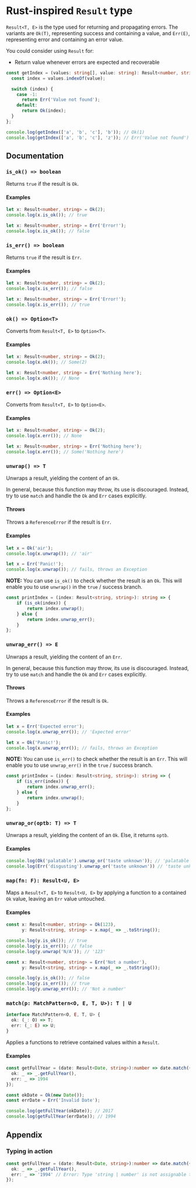 # Rust-inspired `Result` type

`Result<T, E>` is the type used for returning and propagating errors. The variants are `Ok(T)`, representing success
and containing a value, and `Err(E)`, representing error and containing an error value.

You could consider using `Result` for:

- Return value whenever errors are expected and recoverable

```typescript
const getIndex = (values: string[], value: string): Result<number, string> => {
  const index = values.indexOf(value);

  switch (index) {
    case -1:
      return Err('Value not found');
    default:
      return Ok(index);
  }
};

console.log(getIndex(['a', 'b', 'c'], 'b')); // Ok(1)
console.log(getIndex(['a', 'b', 'c'], 'z')); // Err('Value not found')
```

## Documentation

### `is_ok() => boolean`

Returns `true` if the result is `Ok`.

#### Examples

```typescript
let x: Result<number, string> = Ok(2);
console.log(x.is_ok()); // true
```

```typescript
let x: Result<number, string> = Err('Error!');
console.log(x.is_ok()); // false
```

### `is_err() => boolean`

Returns `true` if the result is `Err`.

#### Examples

```typescript
let x: Result<number, string> = Ok(2);
console.log(x.is_err()); // false
```

```typescript
let x: Result<number, string> = Err('Error!');
console.log(x.is_err()); // true
```

### `ok() => Option<T>`

Converts from `Result<T, E>` to `Option<T>`.

#### Examples

```typescript
let x: Result<number, string> = Ok(2);
console.log(x.ok()); // Some(2)
```

```typescript
let x: Result<number, string> = Err('Nothing here');
console.log(x.ok()); // None
```

### `err() => Option<E>`

Converts from `Result<T, E>` to `Option<E>`.

#### Examples

```typescript
let x: Result<number, string> = Ok(2);
console.log(x.err()); // None
```

```typescript
let x: Result<number, string> = Err('Nothing here');
console.log(x.err()); // Some('Nothing here')
```

### `unwrap() => T`

Unwraps a result, yielding the content of an `Ok`.

In general, because this function may throw, its use is discouraged.
Instead, try to use `match` and handle the `Ok` and `Err` cases explicitly.

#### Throws

Throws a `ReferenceError` if the result is `Err`.

#### Examples

```typescript
let x = Ok('air');
console.log(x.unwrap()); // 'air'
```

```typescript
let x = Err('Panic!');
console.log(x.unwrap()); // fails, throws an Exception
```

**NOTE:** You can use `is_ok()` to check whether the result is an `Ok`.
This will enable you to use `unwrap()` in the `true` / success branch.

```typescript
const printIndex = (index: Result<string, string>): string => {
    if (is_ok(index)) {
        return index.unwrap();
    } else {
        return index.unwrap_err();
    }
};
```

### `unwrap_err() => E`

Unwraps a result, yielding the content of an `Err`.

In general, because this function may throw, its use is discouraged.
Instead, try to use `match` and handle the `Ok` and `Err` cases explicitly.

#### Throws

Throws a `ReferenceError` if the result is `Ok`.

#### Examples

```typescript
let x = Err('Expected error');
console.log(x.unwrap_err()); // 'Expected error'
```

```typescript
let x = Ok('Panic!');
console.log(x.unwrap_err()); // fails, throws an Exception
```

**NOTE:** You can use `is_err()` to check whether the result is an `Err`.
This will enable you to use `unwrap_err()` in the `true` / success branch.

```typescript
const printIndex = (index: Result<string, string>): string => {
    if (is_err(index)) {
        return index.unwrap_err();
    } else {
        return index.unwrap();
    }
};
```

### `unwrap_or(optb: T) => T`

Unwraps a result, yielding the content of an `Ok`. Else, it returns `optb`.

#### Examples

```typescript
console.log(Ok('palatable').unwrap_or('taste unknown')); // 'palatable'
console.log(Err('disgusting').unwrap_or('taste unknown')) // 'taste unknown'
```

### `map(fn: F): Result<U, E>`

Maps a `Result<T, E>` to `Result<U, E>` by applying a function to a contained `Ok` value, leaving an `Err` value untouched.

#### Examples

```typescript
const x: Result<number, string> = Ok(123),
      y: Result<string, string> = x.map(_ => _.toString());

console.log(y.is_ok()); // true
console.log(y.is_err()); // false
console.log(y.unwrap('N/A')); // '123'
```

```typescript
const x: Result<number, string> = Err('Not a number'),
      y: Result<string, string> = x.map(_ => _.toString());

console.log(y.is_ok()); // false
console.log(y.is_err()); // true
console.log(y.unwrap_err()); // 'Not a number'
```

### `match(p: MatchPattern<O, E, T, U>): T | U`

```typescript
interface MatchPattern<O, E, T, U> {
  ok: (_: O) => T;
  err: (_: E) => U;
}
```

Applies a functions to retrieve contained values within a `Result`.

#### Examples

```typescript
const getFullYear = (date: Result<Date, string>):number => date.match({
  ok: _ => _.getFullYear(),
  err: _ => 1994
});

const okDate = Ok(new Date());
const errDate = Err('Invalid Date');

console.log(getFullYear(okDate)); // 2017
console.log(getFullYear(errDate)); // 1994
```

## Appendix

### Typing in action

```typescript
const getFullYear = (date: Result<Date, string>):number => date.match({
  ok: _ => _.getFullYear(),
  err: _ => '1994' // Error: Type 'string | number' is not assignable to type 'number'.
});
```
